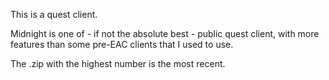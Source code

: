 This is a quest client.

Midnight is one of - if not the absolute best - public quest client, with more features than some pre-EAC clients that I used to use.

The .zip with the highest number is the most recent.

